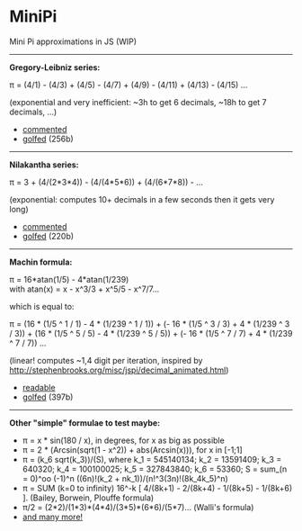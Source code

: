 MiniPi
==

Mini Pi approximations in JS (WIP)

---

**Gregory-Leibniz series:**

π = (4/1) - (4/3) + (4/5) - (4/7) + (4/9) - (4/11) + (4/13) - (4/15) ...

(exponential and very inefficient: ~3h to get 6 decimals, ~18h to get 7 decimals, ...)

- [commented](http://xem.github.io/miniPi/1.html)
- [golfed](http://xem.github.io/miniPi/1.min.html) (256b)

---

**Nilakantha series:**

π = 3 + (4/(2\*3\*4)) - (4/(4\*5\*6)) + (4/(6\*7\*8)) - ...

(exponential: computes 10+ decimals in a few seconds then it gets very long)

- [commented](http://xem.github.io/miniPi/2.html)
- [golfed](http://xem.github.io/miniPi/2.min.html) (220b)

---

**Machin formula:**

π = 16\*atan(1/5) - 4\*atan(1/239)<br>
with atan(x) = x - x^3/3 + x^5/5 - x^7/7...

which is equal to:

π = (16 * (1/5 ^ 1 / 1) - 4 * (1/239 ^ 1 / 1))
   \+ (- 16 * (1/5 ^ 3 / 3) + 4 * (1/239 ^ 3 / 3))
   \+ (16 * (1/5 ^ 5 / 5) - 4 * (1/239 ^ 5 / 5))
   \+ (- 16 * (1/5 ^ 7 / 7) + 4 * (1/239 ^ 7 / 7))
   ...

(linear! computes ~1,4 digit per iteration, inspired by http://stephenbrooks.org/misc/jspi/decimal_animated.html)

- [readable](http://xem.github.io/miniPi/3.html)
- [golfed](http://xem.github.io/miniPi/3.min.html) (397b)

---

**Other "simple" formulae to test maybe:**

- π = x * sin(180 / x), in degrees, for x as big as possible
- π = 2 * (Arcsin(sqrt(1 - x^2)) + abs(Arcsin(x))), for x in [-1;1]
- π = (k_6 sqrt(k_3))/(S), where k_1 = 545140134; k_2 = 13591409; k_3 = 640320; k_4 = 100100025; k_5 = 327843840; k_6 = 53360; S = sum_(n = 0)^oo (-1)^n ((6n)!(k_2 + nk_1))/(n!^3(3n)!(8k_4k_5)^n)
- π = SUM (k=0 to infinity) 16^-k [ 4/(8k+1) - 2/(8k+4) - 1/(8k+5) - 1/(8k+6) ]. (Bailey, Borwein, Plouffe formula)
- π/2 = (2\*2)/(1\*3)\*(4\*4)/(3\*5)\*(6\*6)/(5\*7)... (Walli's formula)
- [and many more!](http://www.pi314.net/eng/accueilformules.php)
